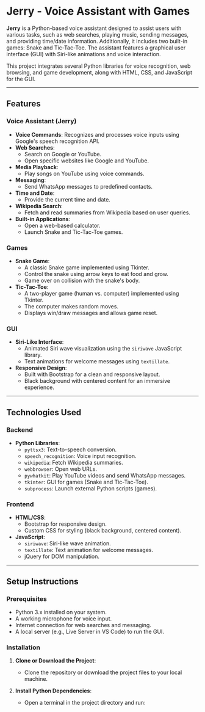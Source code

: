 # Jerry - Voice Assistant with Games

**Jerry** is a Python-based voice assistant designed to assist users with various tasks, such as web searches, playing music, sending messages, and providing time/date information. Additionally, it includes two built-in games: Snake and Tic-Tac-Toe. The assistant features a graphical user interface (GUI) with Siri-like animations and voice interaction.

This project integrates several Python libraries for voice recognition, web browsing, and game development, along with HTML, CSS, and JavaScript for the GUI.

---

## Features

### Voice Assistant (Jerry)
- **Voice Commands**: Recognizes and processes voice inputs using Google's speech recognition API.
- **Web Searches**:
  - Search on Google or YouTube.
  - Open specific websites like Google and YouTube.
- **Media Playback**:
  - Play songs on YouTube using voice commands.
- **Messaging**:
  - Send WhatsApp messages to predefined contacts.
- **Time and Date**:
  - Provide the current time and date.
- **Wikipedia Search**:
  - Fetch and read summaries from Wikipedia based on user queries.
- **Built-in Applications**:
  - Open a web-based calculator.
  - Launch Snake and Tic-Tac-Toe games.

### Games
- **Snake Game**:
  - A classic Snake game implemented using Tkinter.
  - Control the snake using arrow keys to eat food and grow.
  - Game over on collision with the snake's body.
- **Tic-Tac-Toe**:
  - A two-player game (human vs. computer) implemented using Tkinter.
  - The computer makes random moves.
  - Displays win/draw messages and allows game reset.

### GUI
- **Siri-Like Interface**:
  - Animated Siri wave visualization using the `siriwave` JavaScript library.
  - Text animations for welcome messages using `textillate`.
- **Responsive Design**:
  - Built with Bootstrap for a clean and responsive layout.
  - Black background with centered content for an immersive experience.

---

## Technologies Used

### Backend
- **Python Libraries**:
  - `pyttsx3`: Text-to-speech conversion.
  - `speech_recognition`: Voice input recognition.
  - `wikipedia`: Fetch Wikipedia summaries.
  - `webbrowser`: Open web URLs.
  - `pywhatkit`: Play YouTube videos and send WhatsApp messages.
  - `tkinter`: GUI for games (Snake and Tic-Tac-Toe).
  - `subprocess`: Launch external Python scripts (games).

### Frontend
- **HTML/CSS**:
  - Bootstrap for responsive design.
  - Custom CSS for styling (black background, centered content).
- **JavaScript**:
  - `siriwave`: Siri-like wave animation.
  - `textillate`: Text animation for welcome messages.
  - jQuery for DOM manipulation.

---

## Setup Instructions

### Prerequisites
- Python 3.x installed on your system.
- A working microphone for voice input.
- Internet connection for web searches and messaging.
- A local server (e.g., Live Server in VS Code) to run the GUI.

### Installation
1. **Clone or Download the Project**:
   - Clone the repository or download the project files to your local machine.

2. **Install Python Dependencies**:
   - Open a terminal in the project directory and run:
